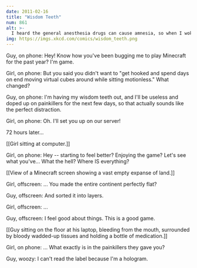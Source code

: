 ```yaml
---
date: 2011-02-16
title: "Wisdom Teeth"
num: 861
alt: >-
  I heard the general anesthesia drugs can cause amnesia, so when I woke up mid-extraction I started taking notes on my hand so I'd remember things later. I managed 'AWAKE BUT EVERYTHING OK' before the dental assistant managed to find and confiscate all my pens.
img: https://imgs.xkcd.com/comics/wisdom_teeth.png
---
```

Guy, on phone: Hey! Know how you've been bugging me to play Minecraft for the past year? I'm game.

Girl, on phone: But you said you didn't want to "get hooked and spend days on end moving virtual cubes around while sitting motionless." What changed?

Guy, on phone: I'm having my wisdom teeth out, and I'll be useless and doped up on painkillers for the next few days, so that actually sounds like the perfect distraction.

Girl, on phone: Oh. I'll set you up on our server!

72 hours later...

[[Girl sitting at computer.]]

Girl, on phone: Hey -- starting to feel better? Enjoying the game? Let's see what you've... What the hell? Where IS everything?

[[View of a Minecraft screen showing a vast empty expanse of land.]]

Girl, offscreen: ... You made the entire continent perfectly flat?

Guy, offscreen: And sorted it into layers.

Girl, offscreen: ...

Guy, offscreen: I feel good about things. This is a good game.

[[Guy sitting on the floor at his laptop, bleeding from the mouth, surrounded by bloody wadded-up tissues and holding a bottle of medication.]]

Girl, on phone: ... What exactly is in the painkillers they gave you?

Guy, woozy: I can't read the label because I'm a hologram.


